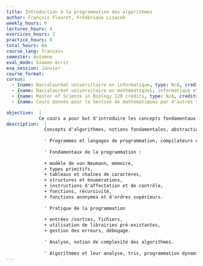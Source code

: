 ```yaml
---
title: Introduction à la programmation des algorithmes
author: François Fleuret, Frédérique Lisacek
weekly_hours: 6
lectures_hours: 4
exercices_hours: 2
practice_hours: 0
total_hours: 84
course_lang: français
semester: Automne
eval_mode: Examen écrit
exa_session: Janvier
course_format: 
cursus:
  - {name: Baccalauréat universitaire en informatique, type: N/A, credits: 6}
  - {name: Baccalauréat universitaire en mathématiques, informatique et sciences numériques, type: N/A, credits: 7}
  - {name: Master of Science in Biology 120 crédits, type: N/A, credits: 6}
  - {name: Cours donnés pour la Section de mathématiques par d'autres sections, type: N/A, credits: 6}

objective:  |
            Ce cours a pour but d'introduire les concepts fondamentaux de la programmation des ordinateurs et de l'algorithmique. Des algorithmes représentatifs de problèmes classiques sont étudiés.
description:  |
              Concepts d'algorithmes, notions fondamentales, abstraction, séquences, itérations, récursivité.
              
              '	Programmes et langages de programmation, compilateurs et interpréteurs.
              
              '	Fondamentaux de la programmation :
              
              + modèle de von Neumann, mémoire,
              + types primitifs,
              + tableaux et chaînes de caractères,
              + structures et énumérations,
              + instructions d'affectation et de contrôle,
              + fonctions, récursivité,
              + fonctions anonymes et d'ordres supérieurs.
              
              '	Pratique de la programmation
              
              + entrées /sorties, fichiers,
              + utilisation de librairies pré-existantes,
              + gestion des erreurs, débogage.
              
              '	Analyse, notion de complexité des algorithmes.
              
              '	Algorithmes et leur analyse, tris, programmation dynamique et recherche de motifs.
---
```

